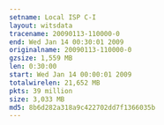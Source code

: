 ```yaml
---
setname: Local ISP C-I
layout: witsdata
tracename: 20090113-110000-0
end: Wed Jan 14 00:30:01 2009
originalname: 20090113-110000-0
gzsize: 1,559 MB
len: 0:30:00
start: Wed Jan 14 00:00:01 2009
totalwirelen: 21,652 MB
pkts: 39 million
size: 3,033 MB
md5: 8b6d282a318a9c422702dd7f1366035b
---
```

